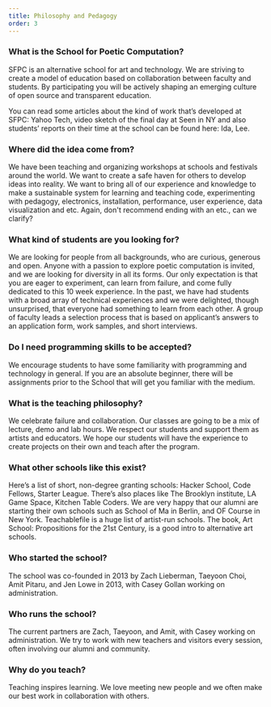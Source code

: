 ```yaml
---
title: Philosophy and Pedagogy
order: 3
---
```


### What is the School for Poetic Computation?

SFPC is an alternative school for art and technology. We are striving to create a model of education based on collaboration between faculty and students. By participating you will be actively shaping an emerging culture of open source and transparent education. 
 
You can read some articles about the kind of work that’s developed at SFPC: Yahoo Tech, video sketch of the final day at  Seen in NY and also students’ reports on their time at the school can be found here: Ida, Lee.

### Where did the idea come from?

We have been teaching and organizing workshops at schools and festivals around the world. We want to create a safe haven for others to develop ideas into reality. We want to bring all of our experience and knowledge to make a sustainable system for learning and teaching code, experimenting with pedagogy, electronics, installation, performance, user experience, data visualization and etc.
Again, don't recommend ending with an etc., can we clarify?

### What kind of students are you looking for?

We are looking for people from all backgrounds, who are curious, generous and open. Anyone with a passion to explore poetic computation is invited, and we are looking for diversity in all its forms. Our only expectation is that you are eager to experiment, can learn from failure, and come fully dedicated to this 10 week experience. In the past, we have had students with a broad array of technical experiences and we were delighted, though unsurprised, that everyone had something to learn from each other. A group of faculty leads a selection process that is based on applicant’s answers to an application form, work samples, and short interviews. 

### Do I need programming skills to be accepted?

We encourage students to have some familiarity with programming and technology in general. If you are an absolute beginner, there will be assignments prior to the School that will get you familiar with the medium.

### What is the teaching philosophy?

We celebrate failure and collaboration. Our classes are going to be a mix of lecture, demo and lab hours. We respect our students and support them as artists and educators. We hope our students will have the experience to create projects on their own and teach after the program.

### What other schools like this exist?

Here’s a list of short, non-degree granting schools: Hacker School, Code Fellows, Starter League. There’s also places like The Brooklyn institute, LA Game Space, Kitchen Table Coders. We are very happy that our alumni are starting their own schools such as School of Ma in Berlin, and OF Course in New York. Teachablefile is a huge list of artist-run schools. The book, Art School: Propositions for the 21st Century, is a good intro to alternative art schools.

### Who started the school?

The school was co-founded in 2013 by Zach Lieberman, Taeyoon Choi, Amit Pitaru, and Jen Lowe in 2013, with Casey Gollan working on administration.

### Who runs the school?

The current partners are Zach, Taeyoon, and Amit, with Casey working on administration. We try to work with new teachers and visitors every session, often involving our alumni and community.

### Why do you teach?

Teaching inspires learning. We love meeting new people and we often make our best work in collaboration with others.